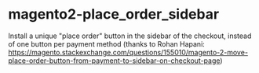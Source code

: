 # magento2-place_order_sidebar
Install a unique "place order" button in the sidebar of the checkout, instead of one button per payment method (thanks to Rohan Hapani: https://magento.stackexchange.com/questions/155010/magento-2-move-place-order-button-from-payment-to-sidebar-on-checkout-page)
